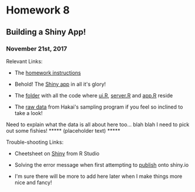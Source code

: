 #  Homework 8

## Building a Shiny App!

### November 21st, 2017


Relevant Links:

* The [homework instructions](http://stat545.com/hw08_shiny.html)

* Behold! The [Shiny app](https://vanflad.shinyapps.io/Juvenile_Salmon_Sampling/) in all it's glory!

* The [folder](https://github.com/vanflad/STAT547-hw-fladmark-vanessa/tree/master/Homework%208/Shiny) with all the code where [ui.R](https://github.com/vanflad/STAT547-hw-fladmark-vanessa/blob/master/Homework%208/Shiny/ui.R), [server.R](https://github.com/vanflad/STAT547-hw-fladmark-vanessa/blob/master/Homework%208/Shiny/server.R) and [app.R](https://github.com/vanflad/STAT547-hw-fladmark-vanessa/blob/master/Homework%208/Shiny/app.R) reside

* The [raw data](https://github.com/vanflad/STAT547-hw-fladmark-vanessa/tree/master/Homework%208/data) from Hakai's sampling program if you feel so inclined to take a look!

Need to explain what the data is all about here too... blah blah I need to pick out some fishies! ***** (placeholder text) *****

Trouble-shooting Links:

* Cheetsheet on [Shiny](http://shiny.rstudio.com/images/shiny-cheatsheet.pdf) from R Studio

* Solving the error message when first attempting to [publish](https://support.rstudio.com/hc/en-us/articles/220339568-What-does-Disconnected-from-Server-mean-in-shinyapps-io-) onto shiny.io

* I'm sure there will be more to add here later when I make things more nice and fancy!

